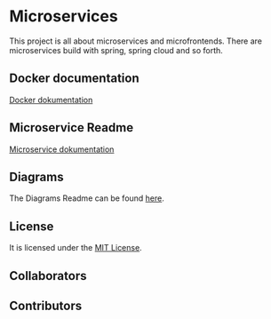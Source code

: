 # Microservices
This project is all about microservices and microfrontends.
There are microservices build with spring, spring cloud and so forth.

## Docker documentation
[Docker dokumentation](docker-documentation.md)

## Microservice Readme
[Microservice dokumentation](./microservice/README.md)

## Diagrams
The Diagrams Readme can be found [here](./diagrams/README.md).

## License
It is licensed under the [MIT License](LICENSE).

## Collaborators

<!-- readme: collaborators -start -->
<!-- readme: collaborators -end -->

## Contributors

<!-- readme: SeverinNauer,contributors -start -->
<!-- readme: SeverinNauer,contributors -end -->